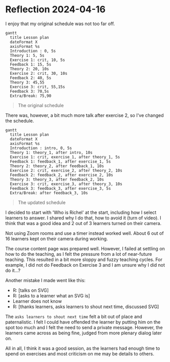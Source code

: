 # Reflection 2024-04-16

I enjoy that my original schedule was not too far off.

```mermaid
gantt
  title Lesson plan
  dateFormat X
  axisFormat %s
  Introduction : 0, 5s
  Theory 1: 5, 5s
  Exercise 1: crit, 10, 5s
  Feedback 1: 15, 5s
  Theory 2: 20, 10s
  Exercise 2: crit, 30, 10s
  Feedback 2: 40, 5s
  Theory 3: 45,55
  Exercise 3: crit, 55,15s
  Feedback 3: 70,5s
  Extra/Break: 75,90
```

> The original schedule

There was, however, a bit much more talk after exercise 2, so I've changed 
the schedule.


```mermaid
gantt
  title Lesson plan
  dateFormat X
  axisFormat %s
  Introduction : intro, 0, 5s
  Theory 1: theory_1, after intro, 10s
  Exercise 1: crit, exercise_1, after theory_1, 5s
  Feedback 1: feedback_1, after exercise_1, 5s
  Theory 2: theory_2, after feedback_1, 10s
  Exercise 2: crit, exercise_2, after theory_2, 10s
  Feedback 2: feedback_2, after exercise_2, 10s
  Theory 3: theory_3, after feedback_2, 10s
  Exercise 3: crit, exercise_3, after theory_3, 10s
  Feedback 3: feedback_3, after exercise_3, 5s
  Extra/Break: after feedback_3, 10s
```

> The updated schedule

I decided to start with 'Who is Richel' at the start,
including how I select learners to answer.
I shared why I do that, how to avoid it (turn of video).
I think that was a good idea and 2 out of 3 learners
turned on their camera.

Not using Zoom rooms and use a timer instead worked well.
About 6 out of 16 learners kept on their camera during working.

The course content page was prepared well.
However, I failed at settling on how to do the teaching,
as I felt the pressure from a lot of near-future teaching.
This resulted in a bit more sloppy and fuzzy teaching cycles.
For example, I did not do Feedback on Exercise 3
and I am unsure why I did not do it...?

Another mistake I made went like this:

- R: [talks on SVG]
- R: [asks to a learner what an SVG is]
- Learner does not know
- R: [thanks learners, asks learners to shout next time, discussed SVG]

The `asks learners to shout next time` felt a bit out of place
and paternalistic. I felt I could have offended the learner
by putting him on the spot too much and I felt the need to send a
private message. However, the learners came across as being fine,
judged from more plenary dialog later on.

All in all, I think it was a good session, as the learners had enough
time to spend on exercises and most criticism on me may be details to others.
